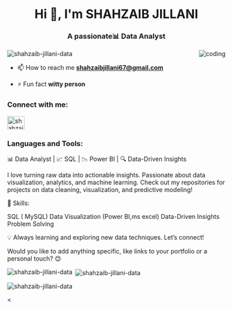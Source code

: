 <h1 align="center">Hi 👋, I'm SHAHZAIB JILLANI</h1>
<h3 align="center">A passionate📊 Data Analyst</h3>
<img align="right" alt="coding" src="https://user-images.githubusercontent.com/55389276/140866485-8fb1c876-9a8f-4d6a-98dc-08c4981eaf70.gif">
<p align="left"> <img src="https://komarev.com/ghpvc/?username=shahzaib-jillani-data&label=Profile%20views&color=0e75b6&style=flat" alt="shahzaib-jillani-data" /> </p>

- 📫 How to reach me **shahzaibjillani67@gmail.com**

- ⚡ Fun fact **witty person**

<h3 align="left">Connect with me:</h3>
<p align="left">
<a href="https://linkedin.com/in/shahzaib jillani" target="blank"><img align="center" src="https://raw.githubusercontent.com/rahuldkjain/github-profile-readme-generator/master/src/images/icons/Social/linked-in-alt.svg" alt="shahzaib jillani" height="30" width="40" /></a>
</p>

<h3 align="left">Languages and Tools:</h3>
<p>📊 Data Analyst | 📈 SQL  | 📉 Power BI | 🔍 Data-Driven Insights

I love turning raw data into actionable insights. Passionate about data visualization, analytics, and machine learning. Check out my repositories for projects on data cleaning, visualization, and predictive modeling!

🚀 Skills:

SQL ( MySQL)
Data Visualization (Power BI,ms excel)
 Data-Driven Insights
 Problem Solving
 

💡 Always learning and exploring new data techniques. Let’s connect!

Would you like to add anything specific, like links to your portfolio or a personal touch? 😊

</p>

<p><img align="left" src="https://github-readme-stats.vercel.app/api/top-langs?username=shahzaib-jillani-data&show_icons=true&locale=en&layout=compact" alt="shahzaib-jillani-data" /></p>

<p>&nbsp;<img align="center" src="https://github-readme-stats.vercel.app/api?username=shahzaib-jillani-data&show_icons=true&locale=en" alt="shahzaib-jillani-data" /></p>

<p><img align="center" src="https://github-readme-streak-stats.herokuapp.com/?user=shahzaib-jillani-data&" alt="shahzaib-jillani-data" /></p>
<
